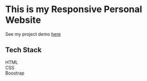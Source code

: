 # This is my Responsive Personal Website

See my project demo [here](https://veereshsurya.github.io/site/)

## Tech Stack
HTML <br>
CSS <br>
Boostrap 
